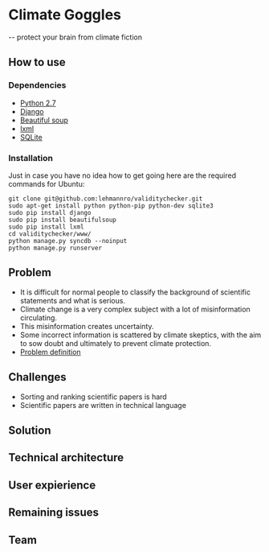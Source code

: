 Climate Goggles
===============
-- protect your brain from climate fiction

## How to use
### Dependencies
* [Python 2.7](http://python.org/)
* [Django](https://www.djangoproject.com/)
* [Beautiful soup](http://www.crummy.com/software/BeautifulSoup/)
* [lxml](http://lxml.de/)
* [SQLite](http://www.sqlite.org/)


### Installation
Just in case you have no idea how to get going here are the required commands for Ubuntu:
    
    git clone git@github.com:lehmannro/validitychecker.git
    sudo apt-get install python python-pip python-dev sqlite3
    sudo pip install django
    sudo pip install beautifulsoup
    sudo pip install lxml
    cd validitychecker/www/
    python manage.py syncdb --noinput
    python manage.py runserver


## Problem
* It is difficult for normal people to classify the background of scientific statements and what is serious. 
* Climate change is a very complex subject with a  lot of misinformation circulating. 
* This misinformation creates uncertainty. 
* Some incorrect information is scattered by climate skeptics, with the aim to sow doubt and ultimately to prevent climate protection.
* [Problem definition](http://www.rhok.org/problems/validity-detectorchecker-aggregation-and-validation-statements-about-climate-change-deen)

## Challenges
* Sorting and ranking scientific papers is hard
* Scientific papers are written in technical language

## Solution

## Technical architecture

## User expierience

## Remaining issues

## Team
